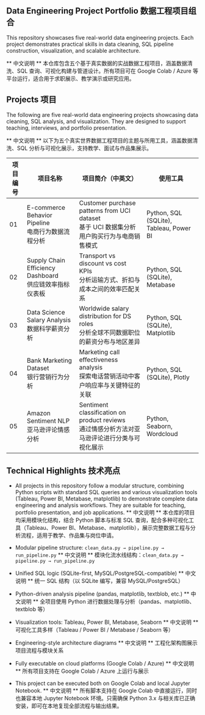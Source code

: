 ## Data Engineering Project Portfolio 数据工程项目组合
This repository showcases five real-world data engineering projects. Each project demonstrates practical skills in data cleaning, SQL pipeline construction, visualization, and scalable architecture.

** 中文说明 **  本仓库包含五个基于真实数据的实战数据工程项目，涵盖数据清洗、SQL 查询、可视化构建与管道设计。所有项目可在 Google Colab / Azure 等平台运行，适合用于求职展示、教学演示或研究应用。

## Projects 项目

The following are five real-world data engineering projects showcasing data cleaning, SQL analysis, and visualization. They are designed to support teaching, interviews, and portfolio presentation.

** 中文说明 ** 以下为五个真实世界数据工程项目的主题与所用工具，涵盖数据清洗、SQL 分析与可视化展示，支持教学、面试与作品集展示。

| 项目编号 | 项目名称 | 项目简介（中英文） | 使用工具 |
|----------|-----------|----------------------|------------|
| 01 | E-commerce Behavior Pipeline<br>电商行为数据流程分析 | Customer purchase patterns from UCI dataset<br>基于 UCI 数据集分析用户购买行为与电商销售模式 | Python, SQL (SQLite), Tableau, Power BI |
| 02 | Supply Chain Efficiency Dashboard<br>供应链效率指标仪表板 | Transport vs discount vs cost KPIs<br>分析运输方式、折扣与成本之间的效率匹配关系 | Python, SQL (SQLite), Metabase |
| 03 | Data Science Salary Analysis<br>数据科学薪资分析 | Worldwide salary distribution for DS roles<br>分析全球不同数据职位的薪资分布与地区差异 | Python, SQL (SQLite), Matplotlib |
| 04 | Bank Marketing Dataset<br>银行营销行为分析 | Marketing call effectiveness analysis<br>探索电话营销活动中客户响应率与关键特征的关联 | Python, SQL (SQLite), Plotly |
| 05 | Amazon Sentiment NLP<br>亚马逊评论情感分析 | Sentiment classification on product reviews<br>通过情感分析方法对亚马逊评论进行分类与可视化展示 | Python, Seaborn, Wordcloud |

    
## Technical Highlights 技术亮点

- All projects in this repository follow a modular structure, combining Python scripts with standard SQL queries and various visualization tools (Tableau, Power BI, Metabase, matplotlib) to demonstrate complete data engineering and analysis workflows. They are suitable for teaching, portfolio presentation, and job applications.
 ** 中文说明 ** 本仓库的项目均采用模块化结构，结合 Python 脚本与标准 SQL 查询，配合多种可视化工具（Tableau、Power BI、Metabase、matplotlib），展示完整数据工程与分析流程，适用于教学、作品集与岗位申请。

- Modular pipeline structure: `clean_data.py → pipeline.py → run_pipeline.py`
 ** 中文说明 ** 模块化流水线结构：`clean_data.py → pipeline.py → run_pipeline.py`

- Unified SQL logic (SQLite-first, MySQL/PostgreSQL-compatible)
 ** 中文说明 ** 统一 SQL 结构（以 SQLite 编写，兼容 MySQL/PostgreSQL）

- Python-driven analysis pipeline (pandas, matplotlib, textblob, etc.)
 ** 中文说明 ** 全项目使用 Python 进行数据处理与分析（pandas、matplotlib、textblob 等）

- Visualization tools: Tableau, Power BI, Metabase, Seaborn
 ** 中文说明 ** 可视化工具多样（Tableau / Power BI / Metabase / Seaborn 等）

- Engineering-style architecture diagrams
 ** 中文说明 ** 工程化架构图展示项目流程与模块关系
  
- Fully executable on cloud platforms (Google Colab / Azure)
 ** 中文说明 ** 所有项目支持在 Google Colab / Azure 上运行与展示
  
- This project can be executed both on Google Colab and local Jupyter Notebook.
 ** 中文说明 ** 所有脚本支持在 Google Colab 中直接运行，同时也兼容本地 Jupyter Notebook 环境。只需确保 Python 3.x 与相关库已正确安装，即可在本地复现全部流程与输出结果。
